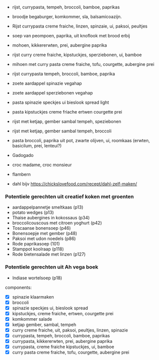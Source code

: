 

- rijst, currypasta, tempeh, broccoli, bamboe, paprikas
- broodje begaburger, komkommer, sla, balsamicoazijn.
- Rijst currypasta creme fraiche, linzen, spinzaie, ui, paksoi, peultjes
- soep van peompoen, paprika, uit knoflook met brood erbij
- mohoen, kikkererwten, prei, aubergine paprika
- rijst curry creme fraiche, kipstuckjes, sperziebonen, ui, bamboe
- mihoen met curry pasta creme fraiche, tofu, courgette, aubergine prei
- rijst currypasta tempeh, broccoli, bamboe, paprika
- zoete aardappel spinazie vegahap
- zoete aardappel sperziebonen vegahap
- pasta spinazie speckjes ui bieslook spread light
- pasta kipstuckjes creme friache ertwen courgette prei
- rijst met ketjap, gember sambal tempeh, speziebonen
- rijst met ketjap, gember sambal tempeh, broccoli

- pasta broccoli, paprika uit pot, zwarte olijven, ui, roomkaas (erwten, basicilum, prei, lenteui?)

- Gadogado
- croc madame, croc monsieur
- flambern
- dahl bijv https://chickslovefood.com/recept/dahl-zelf-maken/

### Potentiele gerechten uit creatief koken met groenten
- aardappelpannetje smeltkaas (p13)
- potato wedges (p13)
- Thaise aubergines in kokossaus (p34)
- broccolicouscous met citroen yoghurt (p42)
- Toscaanse bonensoep (p46)
- Bonensoepje met gember (p48)
- Paksoi met udon noedels (p86)
- Rode paprikasoep (101)
- Stamppot koolraap (p118)
- Rode bietensalade met linzen (p127)

### Potentiele gerechten uit Ah vega boek
- Indiase wortelsoep (p18)




components:
- [x] spinazie klaarmaken
- [x] broccoli
- [x] spinazie speckjes ui, bieslook spread
- [x] kipstuckjes, creme fraiche, ertwen, courgette prei
- [x] komkommer salade
- [x] ketjap gember, sambal, tempeh
- [x] curry creme fraiche, uit, paksoi, peultjes, linzen, spinazie
- [x] currypasta, tempeh, broccoli, bamboe, paprikas
- [x] currypasta, kikkererwten, prei, aubergine paprika
- [x] currypasta, creme fraiche kipstuckjes, ui, bamboe
- [x] curry pasta creme fraiche, tofu, courgette, aubergine prei
